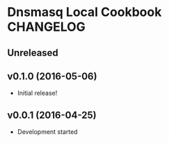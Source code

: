 Dnsmasq Local Cookbook CHANGELOG
================================

Unreleased
----------

v0.1.0 (2016-05-06)
-------------------
- Initial release!

v0.0.1 (2016-04-25)
-------------------
- Development started
